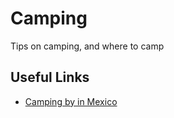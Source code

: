 
# Camping

Tips on camping, and where to camp

## Useful Links

- [Camping by in Mexico](http://www.drivetheamericas.com/node/353)
